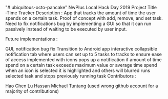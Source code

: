 "# ubiquitous-octo-pancake" 
NwPlus Local Hack Day 2019 Project Title :Time Tracker Description : App that tracks the amount of time the user spends on a certain task. Proof of concept with add, remove, and set task. Need to fix notifications bug by implementing a GUI so that it can run passively instead of waiting to be executed by user input.

Future implementations :

GUI, notification bug fix
Transition to Android app
interactive collapsible notification tab where users can set up to 5 tasks to tracks to ensure ease of access
implemented with icons
pops up a notification if amount of time spend on a certain task exceeds maximum value or average time spend
when an icon is selected
it is highlighted and others will blurred
runs selected task and stops previously running task
Contributors :

Hao Chen Lu
Hassan
Michael Tuntang (used wrong github account for a majority of contributions)
